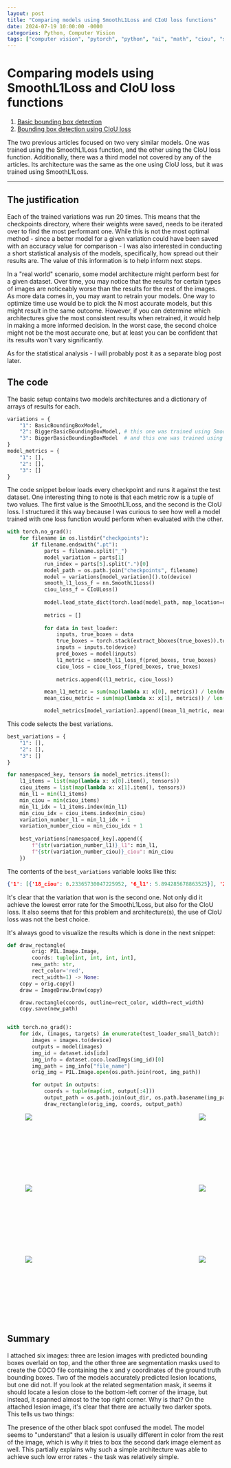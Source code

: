 ```yaml
---
layout: post
title: "Comparing models using SmoothL1Loss and CIoU loss functions"
date: 2024-07-19 10:00:00 -0000
categories: Python, Computer Vision
tags: ["computer vision", "pytorch", "python", "ai", "math", "ciou", "smoothl1"]
---
```


# Comparing models using SmoothL1Loss and CIoU loss functions

1. [Basic bounding box detection](https://mmalek06.github.io/computervision/2024/07/13/bounding-box-detection.html)
2. [Bounding box detection using CIoU loss](https://mmalek06.github.io/computervision/2024/07/13/bounding-box-detection-with-bigger-model-and-ciou.html)

The two previous articles focused on two very similar models. One was trained using the SmoothL1Loss function, and the other using the CIoU loss function. Additionally, there was a third model not covered by any of the articles. Its architecture was the same as the one using CIoU loss, but it was trained using SmoothL1Loss.

---

## The justification

Each of the trained variations was run 20 times. This means that the checkpoints directory, where their weights were saved, needs to be iterated over to find the most performant one. While this is not the most optimal method - since a better model for a given variation could have been saved with an accuracy value for comparison - I was also interested in conducting a short statistical analysis of the models, specifically, how spread out their results are. The value of this information is to help inform next steps.

In a "real world" scenario, some model architecture might perform best for a given dataset. Over time, you may notice that the results for certain types of images are noticeably worse than the results for the rest of the images. As more data comes in, you may want to retrain your models. One way to optimize time use would be to pick the N most accurate models, but this might result in the same outcome. However, if you can determine which architectures give the most consistent results when retrained, it would help in making a more informed decision. In the worst case, the second choice might not be the most accurate one, but at least you can be confident that its results won't vary significantly.

As for the statistical analysis - I will probably post it as a separate blog post later.

## The code

The basic setup contains two models architectures and a dictionary of arrays of results for each.

```python
variations = {
    "1": BasicBoundingBoxModel,
    "2": BiggerBasicBoundingBoxModel, # this one was trained using SmoothL1Loss
    "3": BiggerBasicBoundingBoxModel  # and this one was trained using CIoU loss
}
model_metrics = {
    "1": [],
    "2": [],
    "3": []
}
```

The code snippet below loads every checkpoint and runs it against the test dataset. One interesting thing to note is that each metric row is a tuple of two values. The first value is the SmoothL1Loss, and the second is the CIoU loss. I structured it this way because I was curious to see how well a model trained with one loss function would perform when evaluated with the other.

```python
with torch.no_grad():
    for filename in os.listdir("checkpoints"):
        if filename.endswith(".pt"):
            parts = filename.split("_")
            model_variation = parts[1]
            run_index = parts[5].split(".")[0]
            model_path = os.path.join("checkpoints", filename)
            model = variations[model_variation]().to(device)
            smooth_l1_loss_f = nn.SmoothL1Loss()
            ciou_loss_f = CIoULoss()
            
            model.load_state_dict(torch.load(model_path, map_location=device))
        
            metrics = []
            
            for data in test_loader:
                inputs, true_boxes = data
                true_boxes = torch.stack(extract_bboxes(true_boxes)).to(device)
                inputs = inputs.to(device)
                pred_boxes = model(inputs)
                l1_metric = smooth_l1_loss_f(pred_boxes, true_boxes)
                ciou_loss = ciou_loss_f(pred_boxes, true_boxes)
        
                metrics.append((l1_metric, ciou_loss))

            mean_l1_metric = sum(map(lambda x: x[0], metrics)) / len(metrics)
            mean_ciou_metric = sum(map(lambda x: x[1], metrics)) / len(metrics)

            model_metrics[model_variation].append((mean_l1_metric, mean_ciou_metric))
```

This code selects the best variations.

```python
best_variations = {
    "1": [],
    "2": [],
    "3": []
}

for namespaced_key, tensors in model_metrics.items():
    l1_items = list(map(lambda x: x[0].item(), tensors))
    ciou_items = list(map(lambda x: x[1].item(), tensors))
    min_l1 = min(l1_items)
    min_ciou = min(ciou_items)
    min_l1_idx = l1_items.index(min_l1)
    min_ciou_idx = ciou_items.index(min_ciou)
    variation_number_l1 = min_l1_idx + 1
    variation_number_ciou = min_ciou_idx + 1
    
    best_variations[namespaced_key].append({
        f"{str(variation_number_l1)}_l1": min_l1, 
        f"{str(variation_number_ciou)}_ciou": min_ciou
    })
```

The contents of the `best_variations` variable looks like this:

```json
{'1': [{'18_ciou': 0.23365730047225952, '6_l1': 5.894285678863525}], '2': [{'4_ciou': 0.22702017426490784, '4_l1': 5.780552387237549}], '3': [{'18_l1': 6.124795913696289, '9_ciou': 0.23207801580429077}]}
```

It's clear that the variation that won is the second one. Not only did it achieve the lowest error rate for the SmoothL1Loss, but also for the CIoU loss. It also seems that for this problem and architecture(s), the use of CIoU loss was not the best choice. 

It's always good to visualize the results which is done in the next snippet:

```python
def draw_rectangle(
        orig: PIL.Image.Image,
        coords: tuple[int, int, int, int],
        new_path: str,
        rect_color='red',
        rect_width=1) -> None:
    copy = orig.copy()
    draw = ImageDraw.Draw(copy)

    draw.rectangle(coords, outline=rect_color, width=rect_width)
    copy.save(new_path)


with torch.no_grad():
    for idx, (images, targets) in enumerate(test_loader_small_batch):
        images = images.to(device)
        outputs = model(images)
        img_id = dataset.ids[idx]
        img_info = dataset.coco.loadImgs(img_id)[0]
        img_path = img_info["file_name"]
        orig_img = PIL.Image.open(os.path.join(root, img_path))

        for output in outputs:
            coords = tuple(map(int, output[:4]))
            output_path = os.path.join(out_dir, os.path.basename(img_path))
            draw_rectangle(orig_img, coords, output_path)
```

<div style="height: 150px; margin-bottom: 15px">
    <span style="display: block; width: 420px; margin: 0 auto;">
        <img style="float: left" src="https://mmalek06.github.io/images/ISIC_0024385.jpg" />
        <img style="float: right" src="https://mmalek06.github.io/images/ISIC_0024385_segmentation.png" />
    </span>
</div>
<div style="height: 150px; margin-bottom: 15px">
    <span style="display: block; width: 420px; margin: 0 auto;">
        <img style="float: left" src="https://mmalek06.github.io/images/ISIC_0024310.jpg" />
        <img style="float: right" src="https://mmalek06.github.io/images/ISIC_0024310_segmentation.png" />
    </span>
</div>
<div style="height: 150px; margin-bottom: 15px">
    <span style="display: block; width: 420px; margin: 0 auto;">
        <img style="float: left" src="https://mmalek06.github.io/images/ISIC_0024309.jpg" />
        <img style="float: right" src="https://mmalek06.github.io/images/ISIC_0024309_segmentation.png" />
    </span>
</div>

## Summary

I attached six images: three are lesion images with predicted bounding boxes overlaid on top, and the other three are segmentation masks used to create the COCO file containing the x and y coordinates of the ground truth bounding boxes. Two of the models accurately predicted lesion locations, but one did not. If you look at the related segmentation mask, it seems it should locate a lesion close to the bottom-left corner of the image, but instead, it spanned almost to the top right corner. Why is that? On the attached lesion image, it's clear that there are actually two darker spots. This tells us two things:

The presence of the other black spot confused the model.
The model seems to "understand" that a lesion is usually different in color from the rest of the image, which is why it tries to box the second dark image element as well. This partially explains why such a simple architecture was able to achieve such low error rates - the task was relatively simple.
